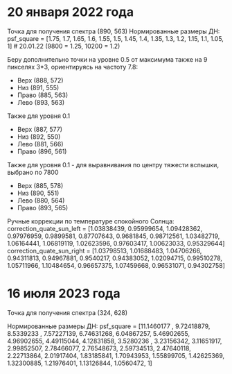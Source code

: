 # 20 января 2022 года
Точка для получения спектра (890, 563)
Нормированные размеры ДН: 
psf_square = [1.75, 1.7, 1.65, 1.6, 1.55, 1.5, 1.45, 1.4, 1.35, 1.3, 1.2, 1.15, 1.1, 1.05, 1]  # 20.01.22 (9800 = 1.25, 10200 = 1.2)

Беру дополнительно точки на уровне 0.5 от максимума также на 9 пикселях 3*3, ориентируясь на частоту 7.8:
- Верх (888, 572)
- Низ (891, 555)
- Право (885, 563)
- Лево (893, 563)

Также для уровня 0.1
- Верх (887, 577)
- Низ (892, 550)
- Лево (881, 566)
- Право (896, 561)

Также для уровня 0.1 - для выравнивания по центру тяжести вспышки, выбрано по 7800
- Верх (885, 578)
- Низ (890, 551)
- Лево (880, 564)
- Право (893, 565)


Ручные коррекции по температуре спокойного Солнца:
correction_quate_sun_left = [1.03838439, 0.95999654, 1.09428362, 0.97976959, 0.9899581, 0.87707643, 0.9681845, 0.98712561, 1.03482719, 1.06164441, 1.06819119, 1.02623596, 0.97603417, 1.00623033, 0.95329644]
correction_quate_sun_right = [1.03798513, 1.01688483, 1.04706266, 0.94311813, 0.94967881, 0.9540217, 0.94383052, 1.02094715, 0.99510278, 1.05711966, 1.10484654, 0.96657375, 1.07459668, 0.96531071, 0.94302758]

# 16 июля 2023 года
Точка для получения спектра (324, 628)

Нормированные размеры ДН: 
psf_square = [11.1460177 , 9.72418879, 8.5339233 , 7.57227139, 6.74631268, 6.04867257, 5.46902655, 4.96902655, 4.49115044, 4.12831858, 3.5280236 , 3.23156342, 3.11651917, 2.99852507, 2.78466077, 2.76548673, 2.59734513, 2.47640118, 2.22713864, 2.01917404, 1.83185841, 1.70943953, 1.55899705, 1.42625369, 1.32300885, 1.21976401, 1.13126844, 1.0560472, 1]